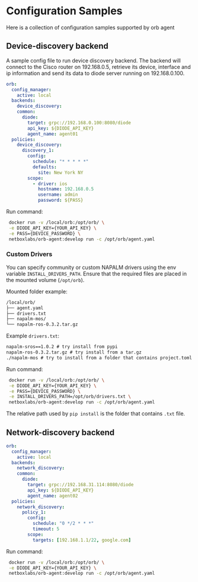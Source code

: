 # Configuration Samples
Here is a collection of configuration samples supported by orb agent

## Device-discovery backend
A sample config file to run device discovery backend. The backend will connect to the Cisco router on 192.168.0.5, retrieve its device, interface and ip information and send its data to diode server running on 192.168.0.100.

```yaml
orb:
  config_manager: 
    active: local
  backends:
    device_discovery:
    common:
      diode:
        target: grpc://192.168.0.100:8080/diode
        api_key: ${DIODE_API_KEY}
        agent_name: agent01
  policies:
    device_discovery:
      discovery_1:
        config:
          schedule: "* * * * *"
          defaults:
            site: New York NY
        scope:
          - driver: ios
            hostname: 192.168.0.5
            username: admin
            password: ${PASS}
```

Run command:
```sh
 docker run -v /local/orb:/opt/orb/ \
 -e DIODE_API_KEY={YOUR_API_KEY} \
 -e PASS={DEVICE_PASSWORD} \
 netboxlabs/orb-agent:develop run -c /opt/orb/agent.yaml
```

### Custom Drivers
You can specify community or custom NAPALM drivers using the env variable `INSTALL_DRIVERS_PATH`. Ensure that the required files are placed in the mounted volume (`/opt/orb`).

Mounted folder example:
```sh
/local/orb/
├── agent.yaml
├── drivers.txt
├── napalm-mos/
└── napalm-ros-0.3.2.tar.gz
```

Example `drivers.txt`:
```txt
napalm-sros==1.0.2 # try install from pypi
napalm-ros-0.3.2.tar.gz # try install from a tar.gz
./napalm-mos # try to install from a folder that contains project.toml
```

Run command:
```sh
 docker run -v /local/orb:/opt/orb/ \
 -e DIODE_API_KEY={YOUR_API_KEY} \
 -e PASS={DEVICE_PASSWORD} \
 -e INSTALL_DRIVERS_PATH=/opt/orb/drivers.txt \
 netboxlabs/orb-agent:develop run -c /opt/orb/agent.yaml
```
The relative path used by `pip install` is the folder that contains `.txt` file.


## Network-discovery backend
```yaml
orb:
  config_manager:
    active: local
  backends:
    network_discovery:
    common:
      diode:
        target: grpc://192.168.31.114:8080/diode
        api_key: ${DIODE_API_KEY}
        agent_name: agent02
  policies:
    network_discovery:
      policy_1:
        config:
          schedule: "0 */2 * * *"
          timeout: 5
        scope:
          targets: [192.168.1.1/22, google.com]
```

Run command:
```sh
 docker run -v /local/orb:/opt/orb/ \
 -e DIODE_API_KEY={YOUR_API_KEY} \
 netboxlabs/orb-agent:develop run -c /opt/orb/agent.yaml
```